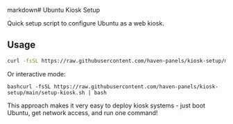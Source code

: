markdown# Ubuntu Kiosk Setup

Quick setup script to configure Ubuntu as a web kiosk.

## Usage
```bash
curl -fsSL https://raw.githubusercontent.com/haven-panels/kiosk-setup/main/setup-kiosk.sh | bash -s -- "YOUR_URL_HERE"
```
Or interactive mode:
```
bashcurl -fsSL https://raw.githubusercontent.com/haven-panels/kiosk-setup/main/setup-kiosk.sh | bash
```

This approach makes it very easy to deploy kiosk systems - just boot Ubuntu, get network access, and run one command!
